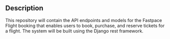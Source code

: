 ## Description

This repository will contain the API endpoints and models for the Fastpace Flight booking that enables users to book, purchase, and reserve tickets for a flight. The system will be built using the Django rest framework. 
